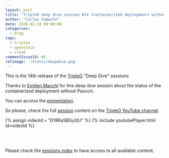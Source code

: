 ```yaml
---
layout: post
title: "TripleO deep dive session #14 (Containerized deployments without paunch)"
author: "Carlos Camacho"
date: 2020-02-18 00:00:00
categories:
  - blog
tags:
  - tripleo
  - openstack
  - cloud
commentIssueId: 66
refimage: '/static/deepdive.png'
---
```


This is the 14th release of the [TripleO](http://www.tripleo.org/)
"Deep Dive" sessions

Thanks to [Emilien Macchi](http://my1.fr/blog)
for this deep dive session about the status of the containerized deployment without Paunch.

You can access the [presentation](https://docs.google.com/presentation/d/1dndHde25r8MPSdakLp9y5ztL3d6jXmCy-JfhIc6bJbo/edit).

So please, check the full [session](https://www.youtube.com/watch?v=D18RaSBGyQU)
content on the [TripleO YouTube channel](https://www.youtube.com/channel/UCNGDxZGwUELpgaBoLvABsTA/).

{% assign videoId = "D18RaSBGyQU" %}
{% include youtubePlayer.html id=videoId %}

<br/>
<br/>

Please check the [sessions index](http://www.pubstack.com/blog/2017/06/15/tripleo-deep-dive-session-index.html)
to have access to all available content.
